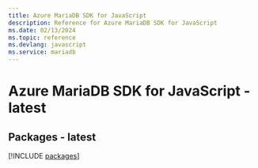 ```yaml
---
title: Azure MariaDB SDK for JavaScript
description: Reference for Azure MariaDB SDK for JavaScript
ms.date: 02/13/2024
ms.topic: reference
ms.devlang: javascript
ms.service: mariadb
---
```

# Azure MariaDB SDK for JavaScript - latest
## Packages - latest
[!INCLUDE [packages](mariadb-index.md)]